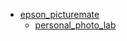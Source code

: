 * [epson_picturemate](epson_picturemate)
  * [personal_photo_lab](epson_picturemate/personal_photo_lab)
